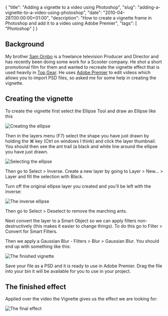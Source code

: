 {
  "title": "Adding a vignette to a video using Photoshop",
  "slug": "adding-a-vignette-to-a-video-using-photoshop",
  "date": "2010-04-28T00:00:00+01:00",
  "description": "How to create a vignette frame in Photoshop and add it to a video using Adobe Premier",
  "tags": [
    "Photoshop"
  ]
}

## Background

My brother [Sam Ornbo][1] is a freelance television Producer and Director and has recently been doing some work for a Scooter company. He shot a short promotional film for them and wanted to recreate the vignette effect that is used heavily in [Top Gear][8]. He uses [Adobe Premier][2] to edit videos which allows you to import PSD files, so asked me for some help in creating the vignette.

## Creating the vignette

To create the vignette first select the Ellipse Tool and draw an Ellipse like this

![Creating the ellipse][3] 

Then in the layers menu (F7) select the shape you have just drawn by holding the ⌘ key (Ctrl on windows I think) and click the layer thumbnail. You should then see the ant trail (a black and white line around the ellipse you have just drawn.

![Selecting the ellipse][4] 

Then go to Select > Inverse. Create a new layer by going to Layer > New... > Layer and fill the selection with Black. 

Turn off the original ellipse layer you created and you'll be left with the inverse:

![The inverse ellipse][5] 

Then go to Select > Deselect to remove the marching ants.

Next convert the layer to a Smart Object so we can apply filters non-destructively (this makes it easier to change things). To do this go to Filter > Convert for Smart Filters.

Then we apply a Gaussian Blur - Filters > Blur > Gaussian Blur. You should end up with something like this:

![The finished vignette][6] 

Save your file as a PSD and it is ready to use in Adobe Premier. Drag the file into your bin it will be available for you to use in your project. 

## The finished effect

Applied over the video the Vignette gives us the effect we are looking for:

![The final effect][7] 

[1]: http://www.samornbo.com/
[2]: http://www.adobe.com/products/premiere/
[3]: http://shapeshed.com/images/articles/vignette_ellipse.png
[4]: http://shapeshed.com/images/articles/vignette_layers.jpg
[5]: http://shapeshed.com/images/articles/vignette_inverse_ellipse.jpg
[6]: http://shapeshed.com/images/articles/vignette_finished.jpg
[7]: http://shapeshed.com/images/articles/vignette_biker.jpg
[8]: http://www.topgear.com/
